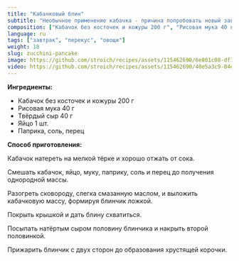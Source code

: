 ```yaml
---
title: "Кабачковый блин"
subtitle: "Необычное применение кабачка - причина попробовать новый завтрак"
composition: ["Кабачок без косточек и кожуры 200 г", "Рисовая мука 40 г", "Твёрдый сыр 40 г", "Яйцо 1 шт.", "Паприка, соль, перец"]
language: ru
tags: ["завтрак", "перекус", "овощи"]
weight: 18
slug: zucchini-pancake
image: https://github.com/stroich/recipes/assets/115462690/6e801c08-df78-4d2a-9ad7-e73454b06c47
video: https://github.com/stroich/recipes/assets/115462690/40e5a3c9-04e6-4b7e-a793-3ad936df732f
---
```



**Ингредиенты:**

* Кабачок без косточек и кожуры 200 г
* Рисовая мука 40 г
* Твёрдый сыр 40 г
* Яйцо 1 шт.
* Паприка, соль, перец


**Способ приготовления:**

Кабачок натереть на мелкой тёрке и хорошо отжать от сока.

Смешать кабачок, яйцо, муку, паприку, соль и перец до получения однородной массы.

Разогреть сковороду, слегка смазанную маслом, и выложить кабачковую массу, формируя блинчик ложкой.

Покрыть крышкой и дать блину схватиться.

Посыпать натёртым сыром половину блинчика и накрыть второй половинкой.

Прижарить блинчик с двух сторон до образования хрустящей корочки.

